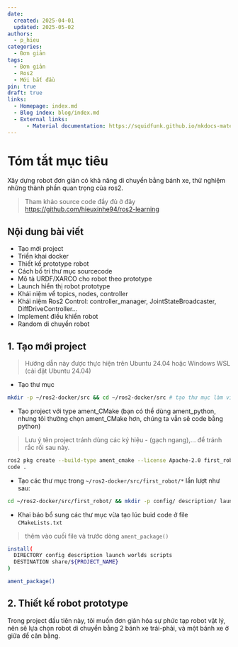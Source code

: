 ```yaml
---
date:
  created: 2025-04-01
  updated: 2025-05-02
authors:
  - p_hieu
categories:
  - Đơn giản
tags:
  - Đơn giản
  - Ros2
  - Mới bắt đầu
pin: true
draft: true
links:
  - Homepage: index.md
  - Blog index: blog/index.md
  - External links:
      - Material documentation: https://squidfunk.github.io/mkdocs-material
---
```


# Tóm tắt mục tiêu

Xây dựng robot đơn giản có khả năng di chuyển bằng bánh xe, thử nghiệm những thành phần quan trọng của ros2.

> Tham khảo source code đầy đủ ở đây https://github.com/hieuxinhe94/ros2-learning

## Nội dung bài viết

- Tạo mới project
- Triển khai docker
- Thiết kế prototype robot
- Cách bố trí thư mục sourcecode
- Mô tả URDF/XARCO cho robot theo prototype
- Launch hiển thị robot prototype
- Khái niệm về topics, nodes, controller
- Khái niệm Ros2 Control: controller_manager, JointStateBroadcaster, DiffDriveController...
- Implement điều khiển robot
- Random di chuyển robot

## 1. Tạo mới project

> Hướng dẫn này được thực hiện trên Ubuntu 24.04 hoặc Windows WSL (cài đặt Ubuntu 24.04)

- Tạo thư mục

```bash
mkdir -p ~/ros2-docker/src && cd ~/ros2-docker/src # tạo thư mục làm việc
```

- Tạo project với type ament_CMake (bạn có thể dùng ament_python, nhưng tôi thường chọn ament_CMake hơn, chúng ta vẫn sẽ code bằng python)

> Lưu ý tên project tránh dùng các ký hiệu - (gạch ngang),... để tránh rắc rối sau này.

```bash
ros2 pkg create --build-type ament_cmake --license Apache-2.0 first_robot # Tạo project mới tên là first_robot
code .
```

- Tạo các thư mục trong `~/ros2-docker/src/first_robot/*` lần lượt như sau:

```bash
cd ~/ros2-docker/src/first_robot/ && mkdir -p config/ description/ launch/ scripts/ worlds/
```

- Khai báo bổ sung các thư mục vừa tạo lúc buid code ở file `CMakeLists.txt`

> thêm vào cuối file và trước dòng `ament_package()`

```bash
install(
  DIRECTORY config description launch worlds scripts
  DESTINATION share/${PROJECT_NAME}
)

ament_package()
```

## 2. Thiết kế robot prototype
Trong project đầu tiên này, tôi muốn đơn giản hóa sự phức tạp robot vật lý, nên sẽ lựa chọn robot di chuyển bằng 2 bánh xe trái-phải, và một bánh xe ở giữa để cân bằng. 





